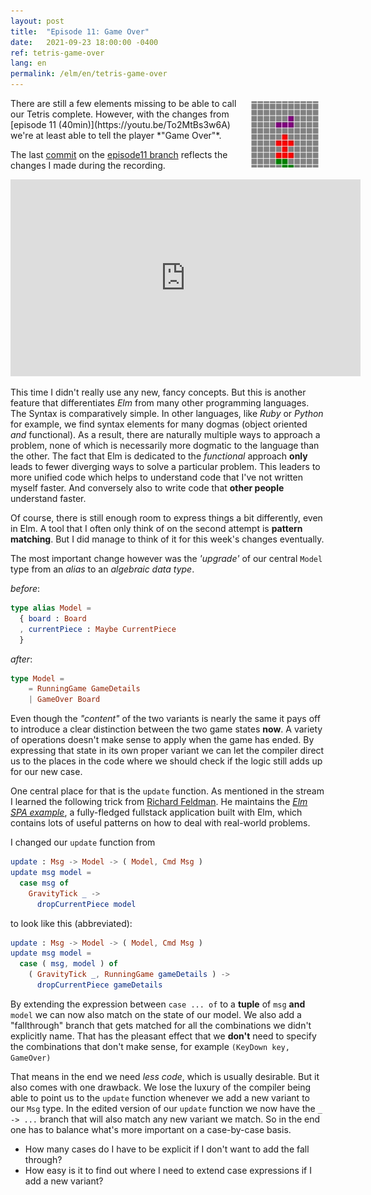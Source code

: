```yaml
---
layout: post
title:  "Episode 11: Game Over"
date:   2021-09-23 18:00:00 -0400
ref: tetris-game-over
lang: en
permalink: /elm/en/tetris-game-over
---
```


<img src="/assets/posts/tetris-game-over/game-over.gif" style="float:right; margin: 5px 10px 10px 0"/>
There are still a few elements missing to be able to call our Tetris complete. However, with the changes from [episode 11 (40min)](https://youtu.be/To2MtBs3w6A) we're at least able to tell the player *"Game Over"*.

The last [commit](https://github.com/axelerator/elm-tetris/commit/8838b88b82af29c95ac3a0bfafe17eba27b254b9) on the [episode11 branch](https://github.com/axelerator/elm-tetris/tree/episode11) reflects the changes I made during the recording.

<iframe width="560" height="315" src="https://www.youtube.com/embed/To2MtBs3w6A" title="YouTube video player" frameborder="0" allow="accelerometer; autoplay; clipboard-write; encrypted-media; gyroscope; picture-in-picture" allowfullscreen></iframe>

This time I didn't really use any new, fancy concepts. But this is another feature that differentiates *Elm* from many other programming languages. The Syntax is comparatively simple. In other languages, like *Ruby* or *Python* for example, we find syntax elements for many dogmas (object oriented *and* functional).
As a result, there are naturally multiple ways to approach a problem, none of which is necessarily more dogmatic to the language than the other.
The fact that Elm is dedicated to the *functional* approach **only** leads to fewer diverging ways to solve a particular problem. This leaders to more unified code which helps to understand code that I've not written myself faster. And conversely also to write code that **other people** understand faster.

Of course, there is still enough room to express things a bit differently, even in Elm. A tool that I often only think of on the second attempt is **pattern matching**. But I did manage to think of it for this week's changes eventually.

The most important change however was the *'upgrade'* of our central `Model` type from an *alias* to an *algebraic data type*.


*before*:
```Elm
type alias Model =
  { board : Board
  , currentPiece : Maybe CurrentPiece
  }
```

*after*:
```Elm
type Model =
    = RunningGame GameDetails
    | GameOver Board
```

Even though the *"content"* of the two variants is nearly the same it pays off to introduce a clear distinction between the two game states **now**. A variety of operations doesn't make sense to apply when the game has ended.
By expressing that state in its own proper variant we can let the compiler direct us to the places in the code where we should check if the logic still adds up for our new case.

One central place for that is the `update` function. As mentioned in the stream I learned the following trick from [Richard Feldman](https://twitter.com/rtfeldman). He maintains the [*Elm SPA example*](https://github.com/rtfeldman/elm-spa-example), a fully-fledged fullstack application built with Elm, which contains lots of useful patterns on how to deal with real-world problems.


I changed our `update` function from

```Elm
update : Msg -> Model -> ( Model, Cmd Msg )
update msg model =
  case msg of
    GravityTick _ ->
      dropCurrentPiece model
```

to look like this (abbreviated):
```Elm
update : Msg -> Model -> ( Model, Cmd Msg )
update msg model =
  case ( msg, model ) of
    ( GravityTick _, RunningGame gameDetails ) ->
      dropCurrentPiece gameDetails
```

By extending the expression between `case ... of` to a **tuple** of `msg` **and** `model` we can now also match on the state of our model.
We also add a "fallthrough" branch that gets matched for all the combinations we didn't explicitly name.
That has the pleasant effect that we **don't** need to specify the combinations that don't make sense, for example `(KeyDown key, GameOver)`

That means in the end we need *less code*, which is usually desirable. But it also comes with one drawback. We lose the luxury of the compiler being able to point us to the `update` function whenever we add a new variant to our `Msg` type. In the edited version of our `update` function we now have the `_ -> ...` branch that will also match any new variant we match.
So in the end one has to balance what's more important on a case-by-case basis.

- How many cases do I have to be explicit if I don't want to add the fall through?
- How easy is it to find out where I need to extend case expressions if I add a new variant?


